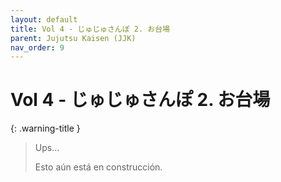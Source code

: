 ```yaml
---
layout: default
title: Vol 4 - じゅじゅさんぽ 2. お台場
parent: Jujutsu Kaisen (JJK)
nav_order: 9
---
```


# Vol 4 - じゅじゅさんぽ 2. お台場

{: .warning-title }
> Ups…
>
> Esto aún está en construcción.